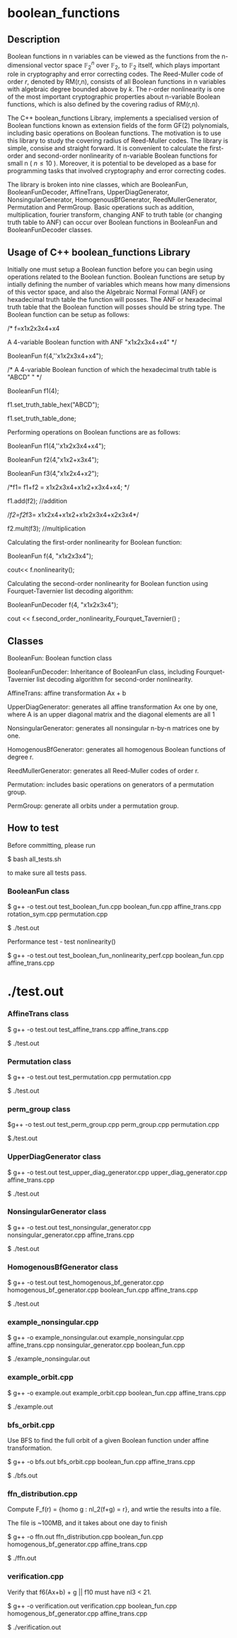 # boolean_functions


## Description

Boolean functions in n variables can be viewed as the functions from the n-dimensional vector space $\mathbb{F}_2^n$ over $\mathbb{F}_2$, to $\mathbb{F}_2$ itself, which plays important role in cryptography and error correcting codes. The Reed-Muller code of order $r$, denoted by RM(r,n), consists of all Boolean functions in n variables with algebraic degree bounded above by $k$. The r-order nonlinearity is one of the most important cryptographic properties about n-variable Boolean functions, which is also defined by the covering radius of RM(r,n).

The C++ boolean_functions Library, implements a specialised version of Boolean functions known as extension fields of the form GF(2) polynomials, including basic operations on Boolean functions. The motivation is to use this library to study the covering radius of Reed-Muller codes. The library is simple, consise and straight forward. It is convenient to calculate the first-order and second-order nonlinearity of n-variable Boolean functions for small n ( $n\leq 10$ ). Moreover, it is potential to be developed as a base for programming tasks that involved cryptography and error correcting codes.

The library is broken into nine classes, which are BooleanFun, BooleanFunDecoder, AffineTrans, UpperDiagGenerator, NonsingularGenerator, HomogenousBfGenerator, ReedMullerGenerator, Permutation and PermGroup. Basic operations such as addition, multiplication, fourier transform, changing ANF to truth table (or changing truth table to ANF) can occur over Boolean functions in BooleanFun and BooleanFunDecoder classes. 

## Usage of C++ boolean_functions Library

Initially one must setup a Boolean function before you can begin using operations related to the Boolean function. Boolean functions are setup by intially defining the number of variables which means how many dimensions of this vector space, and also the Algebraic Normal Formal (ANF) or hexadecimal truth table the function will posses. The ANF or hexadecimal truth table that the Boolean function will posses should be string type. The Boolean function can be setup as follows:

 /* 
   f=x1x2x3x4+x4
   
   A 4-variable Boolean function with ANF "x1x2x3x4+x4"
 */

BooleanFun f(4,''x1x2x3x4+x4");

 /* 
   A 4-variable Boolean function of which the  hexadecimal truth table is "ABCD" "
 */

BooleanFun f1(4);

f1.set_truth_table_hex("ABCD");

f1.set_truth_table_done;


Performing operations on Boolean functions are as follows:


BooleanFun f1(4,''x1x2x3x4+x4");

BooleanFun f2(4,"x1x2+x3x4");

BooleanFun f3(4,"x1x2x4+x2");

/*f1= f1+f2 = x1x2x3x4+x1x2+x3x4+x4; */

f1.add(f2);     //addition

/*f2=f2*f3= x1x2x4+x1x2+x1x2x3x4+x2x3x4*/

f2.mult(f3);    //multiplication



Calculating the first-order nonlinearity for Boolean function:

BooleanFun f(4, "x1x2x3x4");

cout<< f.nonlinearity();



Calculating the second-order nonlinearity for Boolean function using Fourquet-Tavernier list decoding algorithm:

BooleanFunDecoder  f(4, "x1x2x3x4");

cout << f.second_order_nonlinearity_Fourquet_Tavernier() ;



## Classes
BooleanFun: Boolean function class
 
BooleanFunDecoder: Inheritance of BooleanFun class, including Fourquet-Tavernier list decoding algorithm for second-order nonlinearity.

AffineTrans: affine transformation Ax + b

UpperDiagGenerator: generates all affine transformation Ax one by one, where A is an upper diagonal matrix and the diagonal elements are all 1

NonsingularGenerator: generates all nonsingular n-by-n matrices one by one.

HomogenousBfGenerator: generates all homogenous Boolean functions of degree r.

ReedMullerGenerator: generates all Reed-Muller codes of order r.

Permutation: includes basic operations on generators of a permutation group.

PermGroup: generate all orbits under a permutation group.


## How to test
Before committing, please run 

$ bash all_tests.sh

to make sure all tests pass.

### BooleanFun class
$ g++ -o test.out test_boolean_fun.cpp boolean_fun.cpp affine_trans.cpp rotation_sym.cpp permutation.cpp

$ ./test.out

Performance test - test nonlinearity()

$ g++ -o test.out test_boolean_fun_nonlinearity_perf.cpp boolean_fun.cpp affine_trans.cpp

# ./test.out

### AffineTrans class
$ g++ -o test.out test_affine_trans.cpp affine_trans.cpp 

$ ./test.out

### Permutation class
$ g++ -o test.out test_permutation.cpp permutation.cpp 

$ ./test.out


### perm_group class
$g++ -o test.out test_perm_group.cpp perm_group.cpp permutation.cpp

$./test.out

### UpperDiagGenerator class
$ g++ -o test.out test_upper_diag_generator.cpp upper_diag_generator.cpp affine_trans.cpp

$ ./test.out

### NonsingularGenerator class
$ g++ -o test.out test_nonsingular_generator.cpp nonsingular_generator.cpp affine_trans.cpp

$ ./test.out

### HomogenousBfGenerator class
$ g++ -o test.out test_homogenous_bf_generator.cpp homogenous_bf_generator.cpp boolean_fun.cpp affine_trans.cpp

$ ./test.out

### example_nonsingular.cpp
$ g++ -o example_nonsingular.out example_nonsingular.cpp affine_trans.cpp nonsingular_generator.cpp boolean_fun.cpp

$ ./example_nonsingular.out

### example_orbit.cpp
$ g++ -o example.out example_orbit.cpp boolean_fun.cpp affine_trans.cpp

$ ./example.out

### bfs_orbit.cpp
Use BFS to find the full orbit of a given Boolean function under affine transformation.

$ g++ -o bfs.out bfs_orbit.cpp boolean_fun.cpp affine_trans.cpp

$ ./bfs.out

### ffn_distribution.cpp
Compute F_f(r) = {homo g : nl_2(f+g) = r}, and wrtie the results into a file.

The file is ~100MB, and it takes about one day to finish

$ g++ -o ffn.out ffn_distribution.cpp boolean_fun.cpp homogenous_bf_generator.cpp affine_trans.cpp

$ ./ffn.out

### verification.cpp
Verify that f6(Ax+b) + g || f10 must have nl3 < 21.

$ g++ -o verification.out verification.cpp boolean_fun.cpp homogenous_bf_generator.cpp affine_trans.cpp

$ ./verification.out
